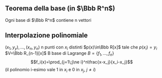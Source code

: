 ## Teorema della base (in $\Bbb R^n$)
Ogni base di $\Bbb R^n$ contiene n vettori

## Interpolazione polinomiale
$(x_1,y_y),\dots,(x_n,y_n)$  n punti con $x_i$ distinti
$p(x)\in\Bbb R[x]$ tale che $p(x_i)=y_i$
$V=\Bbb R_{n-1}[x]$   B base di Lagrange
$B=\{f_1,\dots,f_n\}$
$$f_i(x)=\prod_{j=1\;j\ne i}^n\frac{x-x_j}{x_i-x_j}$$ (il polinomio i-esimo vale 1 in $x_i$ e 0 in $x_j$, $j\ne i$)
